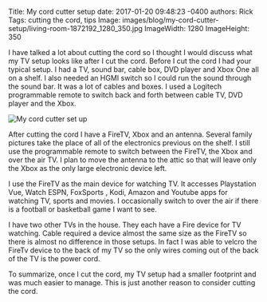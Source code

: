 Title: My cord cutter setup
date: 2017-01-20 09:48:23 -0400
authors: Rick
Tags: cutting the cord, tips
Image: images/blog/my-cord-cutter-setup/living-room-1872192_1280_350.jpg
ImageWidth: 1280
ImageHeight: 350

I have talked a lot about cutting the cord so I thought I would discuss what my TV setup looks like after I cut the cord. Before I cut the cord I had your typical setup. I had a TV, sound bar, cable box, DVD player and Xbox One all on a shelf. I also needed an HGMI switch so I could run the sound through the sound bar. It was a lot of cables and boxes. I used a Logitech programmable remote to switch back and forth between cable TV, DVD player and the Xbox.
<!-- PELICAN_END_SUMMARY -->

<img src="../../images/blog/my-cord-cutter-setup/living-room-1872192_1280_350.jpg" alt="My cord cutter set up" class="image-responsive image-center" markdown=1>

After cutting the cord I have a FireTV, Xbox and an antenna. Several family pictures take the place of all of the electronics previous on the shelf. I still use the programmable remote to switch between the FireTV, the Xbox and over the air TV. I plan to move the antenna to the attic so that will leave only the Xbox as the only large electronic device left.

I use the FireTV as the main device for watching TV. It accesses Playstation Vue, Watch ESPN, FoxSports , Kodi, Amazon and Youtube apps for watching TV, sports and movies. I occasionally switch to over the air if there is a football or basketball game I want to see.

I have two other TVs in the house. They each have a Fire device for TV watching. Cable required a device almost the same size as the FireTV so there is almost no difference in those setups. In fact I was able to velcro the FireTv device to the back of my TV so the only wires coming out of the back of the TV is the power cord.

To summarize, once I cut the cord, my TV setup had a smaller footprint and was much easier to manage. This is just another reason to consider cutting the cord.